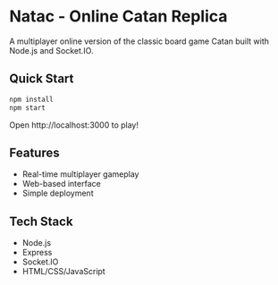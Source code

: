 # Natac - Online Catan Replica

A multiplayer online version of the classic board game Catan built with Node.js and Socket.IO.

## Quick Start

```bash
npm install
npm start
```

Open http://localhost:3000 to play!

## Features

- Real-time multiplayer gameplay
- Web-based interface
- Simple deployment

## Tech Stack

- Node.js
- Express
- Socket.IO
- HTML/CSS/JavaScript